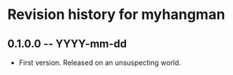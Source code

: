 # Revision history for myhangman

## 0.1.0.0 -- YYYY-mm-dd

* First version. Released on an unsuspecting world.

